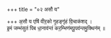 +++
title = "०२ असौ य"

+++
अ॒सौ य एषि॑ वीर॒को गृ॒हङ्गृ॑हं वि॒चाक॑शद् ।  
इ॒मं जम्भ॑सुतं पिब धा॒नाव॑न्तं कर॒म्भिण॑मपू॒पव॑न्तमु॒क्थिन॑म् ॥
